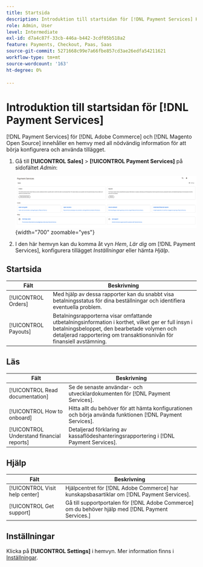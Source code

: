 ```yaml
---
title: Startsida
description: Introduktion till startsidan för [!DNL Payment Services] Home.
role: Admin, User
level: Intermediate
exl-id: d7a4c87f-33cb-446a-b442-3cdf05b518a2
feature: Payments, Checkout, Paas, Saas
source-git-commit: 5271668c99e7a66fbe857cd3ae26edfa54211621
workflow-type: tm+mt
source-wordcount: '163'
ht-degree: 0%

---
```


# Introduktion till startsidan för [!DNL Payment Services]

[!DNL Payment Services] för [!DNL Adobe Commerce] och [!DNL Magento Open Source] innehåller en hemvy med all nödvändig information för att börja konfigurera och använda tillägget.

1. Gå till **[!UICONTROL Sales]** > **[!UICONTROL Payment Services]** på sidofältet _Admin_:

   ![Hemvy](assets/home-view.png){width="700" zoomable="yes"}

1. I den här hemvyn kan du komma åt vyn _Hem_, _Lär dig_ om [!DNL Payment Services], konfigurera tillägget _Inställningar_ eller hämta _Hjälp_.

## Startsida

| Fält | Beskrivning |
|---|---|
| [!UICONTROL Orders] | Med hjälp av dessa rapporter kan du snabbt visa betalningsstatus för dina beställningar och identifiera eventuella problem. |
| [!UICONTROL Payouts] | Betalningsrapporterna visar omfattande utbetalningsinformation i korthet, vilket ger er full insyn i betalningsbeloppet, den bearbetade volymen och detaljerad rapportering om transaktionsnivån för finansiell avstämning. |

## Läs

| Fält | Beskrivning |
|---|---|
| [!UICONTROL Read documentation] | Se de senaste användar- och utvecklardokumenten för [!DNL Payment Services]. |
| [!UICONTROL How to onboard] | Hitta allt du behöver för att hämta konfigurationen och börja använda funktionen [!DNL Payment Services]. |
| [!UICONTROL Understand financial reports] | Detaljerad förklaring av kassaflödeshanteringsrapportering i [!DNL Payment Services]. |

## Hjälp

| Fält | Beskrivning |
|---|---|
| [!UICONTROL Visit help center] | Hjälpcentret för [!DNL Adobe Commerce] har kunskapsbasartiklar om [!DNL Payment Services]. |
| [!UICONTROL Get support] | Gå till supportportalen för [!DNL Adobe Commerce] om du behöver hjälp med [!DNL Payment Services.] |

## Inställningar

Klicka på **[!UICONTROL Settings]** i hemvyn. Mer information finns i [Inställningar](settings.md).
